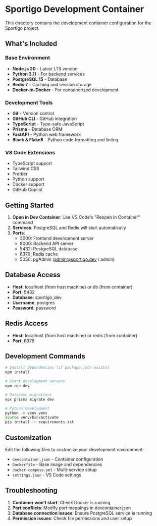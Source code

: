 # Sportigo Development Container

This directory contains the development container configuration for the Sportigo project.

## What's Included

### Base Environment
- **Node.js 20** - Latest LTS version
- **Python 3.11** - For backend services
- **PostgreSQL 15** - Database
- **Redis 7** - Caching and session storage
- **Docker-in-Docker** - For containerized development

### Development Tools
- **Git** - Version control
- **GitHub CLI** - GitHub integration
- **TypeScript** - Type-safe JavaScript
- **Prisma** - Database ORM
- **FastAPI** - Python web framework
- **Black & Flake8** - Python code formatting and linting

### VS Code Extensions
- TypeScript support
- Tailwind CSS
- Prettier
- Python support
- Docker support
- GitHub Copilot

## Getting Started

1. **Open in Dev Container**: Use VS Code's "Reopen in Container" command
2. **Services**: PostgreSQL and Redis will start automatically
3. **Ports**: 
   - 3000: Frontend development server
   - 8000: Backend API server
   - 5432: PostgreSQL database
   - 6379: Redis cache
   - 5050: pgAdmin (admin@sportigo.dev / admin)

## Database Access

- **Host**: localhost (from host machine) or db (from container)
- **Port**: 5432
- **Database**: sportigo_dev
- **Username**: postgres
- **Password**: password

## Redis Access

- **Host**: localhost (from host machine) or redis (from container)
- **Port**: 6379

## Development Commands

```bash
# Install dependencies (if package.json exists)
npm install

# Start development servers
npm run dev

# Database migrations
npx prisma migrate dev

# Python development
python -m venv venv
source venv/bin/activate
pip install -r requirements.txt
```

## Customization

Edit the following files to customize your development environment:

- `devcontainer.json` - Container configuration
- `Dockerfile` - Base image and dependencies
- `docker-compose.yml` - Multi-service setup
- `settings.json` - VS Code settings

## Troubleshooting

1. **Container won't start**: Check Docker is running
2. **Port conflicts**: Modify port mappings in devcontainer.json
3. **Database connection issues**: Ensure PostgreSQL service is running
4. **Permission issues**: Check file permissions and user setup